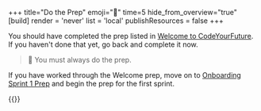 +++
title="Do the Prep"
emoji="🧠"
time=5
hide_from_overview="true"
[build]
  render = 'never'
  list = 'local'
  publishResources = false
+++

You should have completed the prep listed in [Welcome to CodeYourFuture](/welcome/prep). If you haven't done that yet, go back and complete it now.

> 🧠 You must always do the prep.

If you have worked through the Welcome prep, move on to [Onboarding Sprint 1 Prep](onboarding/sprints/1/prep/) and begin the prep for the first sprint.

{{<multiple-choice
  question="Where do you start with a new module?"
  answers="Just randomly pick something from the backlog | Do nothing and wait to be told in class | I should start with the prep"
  feedback="No, the prep will show you HOW to complete the backlog, so do it first | Nope, you're being told right now | Yes, you should always start with the prep"
  correct="2" >}}
